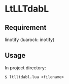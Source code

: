 # LtLLTdabL

## Requirement
linotify (luarock: inotify)

## Usage
In project directory:

```
$ ltlltdabl.lua <filename> 
```


